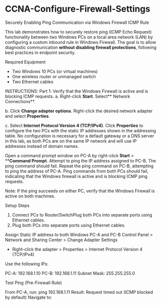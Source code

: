 # CCNA-Configure-Firewall-Settings
Securely Enabling Ping Communication via Windows Firewall ICMP Rule

This lab demonstrates how to securely restore ping (ICMP Echo Request) functionality between two Windows PCs on a local area network (LAN) by configuring a custom inbound rule in Windows Firewall. The goal is to allow diagnostic communication **without disabling firewall protections**, following best practices in endpoint security.


Required Equipment
- Two Windows 10 PCs (or virtual machines)
- One wireless router or unmanaged switch
- Two Ethernet cables

INSTRUCTIONS:
Part 1: Verify that the Windows Firewall is active and is blocking ICMP requests.
  a. Right-click **Start**. Select** Network Connections**.
  
  b. Click **Change adapter options**. Right-click the desired network adapter and select **Properties**.

  c. Select **Internet Protocol Version 4 (TCP/IPv4)**. Click **Properties** to configure the two PCs with 
  the static IP addresses shown in the addressing table. No configuration is necessary for a default gateway 
  or a DNS server in this lab, as both PCs are on the same IP network and will use IP addresses instead of domain names.

  Open a command prompt window on PC-A by right-click **Start** > ****Command Prompt**. Attempt to ping the IP address 
  assigned to PC-B. The ping command should fail. Repeat the ping command on PC-B, attempting to ping the address of PC-A. Ping commands 
  from both PCs should fail, indicating that the Windows firewall is active and is blocking ICMP ping
  requests.

  Note: If the ping succeeds on either PC, verify that the Windows Firewall is active on both
  machines.

Setup Steps
1. Connect PCs to Router/SwitchPlug both PCs into separate ports using Ethernet cables.
2. Plug both PCs into separate ports using Ethernet cables.

Assign Static IP address to both Windows PC-A and PC-B
Control Panel > Network and Sharing Center > Change Adapter Settings
- Right-click the adapter > Properties > Internet Protocol Version 4 (TCP/IPv4)

Use the following IPs:

PC-A: 192.168.1.10
PC-B: 192.168.1.11
Subnet Mask: 255.255.255.0


Test Ping (Pre-Firewall Rule)

From PC-A, run:
ping 192.168.1.11
Result: Request timed out (ICMP blocked by default)
Navigate to:
